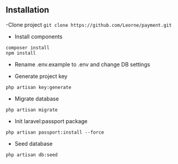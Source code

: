 ## Installation

-Clone project
`git clone https://github.com/Leorne/payment.git`

- Install components
```shell
composer install
npm install
```
- Rename .env.example to .env and change DB settings

- Generate project key

`php artisan key:generate`

- Migrate database

`php artisan migrate`

- Init laravel:passport package

`php artisan passport:install --force`

- Seed database

`php artisan db:seed`
